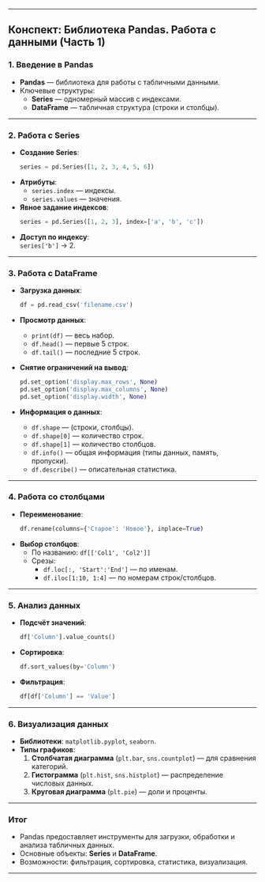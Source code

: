 
---

## **Конспект: Библиотека Pandas. Работа с данными (Часть 1)**

### **1. Введение в Pandas**
- **Pandas** — библиотека для работы с табличными данными.
- Ключевые структуры:
  - **Series** — одномерный массив с индексами.
  - **DataFrame** — табличная структура (строки и столбцы).

---

### **2. Работа с Series**
- **Создание Series**:
  ```python
  series = pd.Series([1, 2, 3, 4, 5, 6])
  ```
- **Атрибуты**:
  - `series.index` — индексы.
  - `series.values` — значения.
- **Явное задание индексов**:
  ```python
  series = pd.Series([1, 2, 3], index=['a', 'b', 'c'])
  ```
- **Доступ по индексу**:  
  `series['b']` → 2.

---

### **3. Работа с DataFrame**
- **Загрузка данных**:
  ```python
  df = pd.read_csv('filename.csv')
  ```
- **Просмотр данных**:
  - `print(df)` — весь набор.
  - `df.head()` — первые 5 строк.
  - `df.tail()` — последние 5 строк.

- **Снятие ограничений на вывод**:
  ```python
  pd.set_option('display.max_rows', None)
  pd.set_option('display.max_columns', None)
  pd.set_option('display.width', None)
  ```

- **Информация о данных**:
  - `df.shape` — (строки, столбцы).
  - `df.shape[0]` — количество строк.
  - `df.shape[1]` — количество столбцов.
  - `df.info()` — общая информация (типы данных, память, пропуски).
  - `df.describe()` — описательная статистика.

---

### **4. Работа со столбцами**
- **Переименование**:
  ```python
  df.rename(columns={'Старое': 'Новое'}, inplace=True)
  ```
- **Выбор столбцов**:
  - По названию: `df[['Col1', 'Col2']]`
  - Срезы:
    - `df.loc[:, 'Start':'End']` — по именам.
    - `df.iloc[1:10, 1:4]` — по номерам строк/столбцов.

---

### **5. Анализ данных**
- **Подсчёт значений**:
  ```python
  df['Column'].value_counts()
  ```
- **Сортировка**:
  ```python
  df.sort_values(by='Column')
  ```
- **Фильтрация**:
  ```python
  df[df['Column'] == 'Value']
  ```

---

### **6. Визуализация данных**
- **Библиотеки**: `matplotlib.pyplot`, `seaborn`.
- **Типы графиков**:
  1. **Столбчатая диаграмма** (`plt.bar`, `sns.countplot`) — для сравнения категорий.
  2. **Гистограмма** (`plt.hist`, `sns.histplot`) — распределение числовых данных.
  3. **Круговая диаграмма** (`plt.pie`) — доли и проценты.

---

### **Итог**
- Pandas предоставляет инструменты для загрузки, обработки и анализа табличных данных.
- Основные объекты: **Series** и **DataFrame**.
- Возможности: фильтрация, сортировка, статистика, визуализация.

--- 

